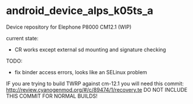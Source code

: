 # android_device_alps_k05ts_a
Device repository for Elephone P8000 CM12.1 (WIP)

current state:
 * CR works except external sd mounting and signature checking

TODO:
 * fix binder access errors, looks like an SELinux problem

IF you are trying to build TWRP against cm-12.1 you will need this commit:
http://review.cyanogenmod.org/#/c/89474/1/recovery.te
DO NOT INCLUDE THIS COMMIT FOR NORMAL BUILDS!

